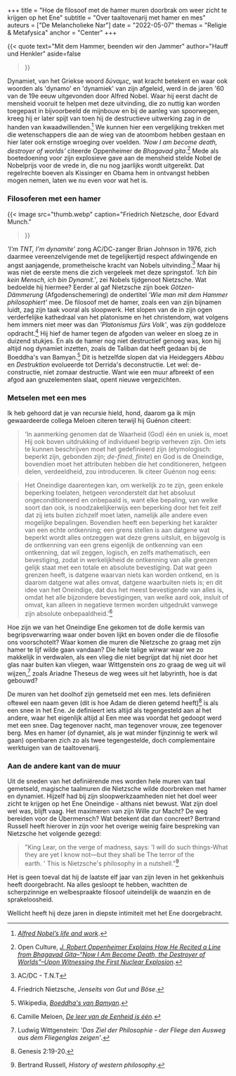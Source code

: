 +++
title    = "Hoe de filosoof met de hamer muren doorbrak om weer zicht te krijgen op het Ene"
subtitle = "Over taaltovenarij met hamer en mes"
auteurs  = ["De Melancholieke Nar"]
date     = "2022-05-07"
themas   = "Religie & Metafysica"
anchor   = "Center"
+++


{{< quote
	text="Mit dem Hammer, beenden wir den Jammer"
	author="Hauff und Henkler"
	aside=false
>}}

Dynamiet, van het Griekse woord _δύναμις_, wat kracht betekent en waar ook woorden als 'dynamo' en 'dynamiek' van zijn afgeleid, werd in de jaren '60 van de 19e eeuw uitgevonden door Alfred Nobel. Waar hij eerst dacht de mensheid vooruit te helpen met deze uitvinding, die zo nuttig kan worden toegepast in bijvoorbeeld de mijnbouw en bij de aanleg van spoorwegen, kreeg hij er later spijt van toen hij de destructieve uitwerking zag in de handen van kwaadwillenden.[^1] We kunnen hier een vergelijking trekken met die wetenschappers die aan de wieg van de atoombom hebben gestaan en hier later ook ernstige wroeging over voelden. _'Now I am become death, destroyer of worlds'_ citeerde Oppenheimer de _Bhagavad gita_.[^2] Mede als boetedoening voor zijn explosieve gave aan de mensheid stelde Nobel de Nobelprijs voor de vrede in, die nu nog jaarlijks wordt uitgereikt. Dat regelrechte boeven als Kissinger en Obama hem in ontvangst hebben mogen nemen, laten we nu even voor wat het is.


### Filosoferen met een hamer

{{< image
	src="thumb.webp"
	caption="Friedrich Nietzsche, door Edvard Munch."
>}}

_'I'm TNT, I'm dynamite'_ zong AC/DC-zanger Brian Johnson in 1976, zich daarmee vereenzelvigende met de tegelijkertijd respect afdwingende en angst aanjagende, prometheische kracht van Nobels uitvinding.[^3] Maar hij was niet de eerste mens die zich vergeleek met deze springstof. _'Ich bin kein Mensch, ich bin Dynamit.'_, zei Nobels tijdgenoot Nietzsche. Wat bedoelde hij hiermee? Eerder al gaf Nietzsche zijn boek _Götzen-Dämmerung_ (Afgodenschemering) de ondertitel _'Wie man mit dem Hammer philosophiert'_ mee. De filosoof met de hamer, zoals een van zijn bijnamen luidt, zag zijn taak vooral als sloopwerk. Het slopen van de in zijn ogen verderfelijke kathedraal van het platonisme en het christendom, wat volgens hem immers niet meer was dan _'Platonismus fürs Volk'_, was zijn goddeloze opdracht.[^4] Hij hief de hamer tegen de afgoden van weleer en sloeg ze in duizend stukjes. En als de hamer nog niet destructief genoeg was, kon hij altijd nog dynamiet inzetten, zoals de Taliban dat heeft gedaan bij de Boeddha's van Bamyan.[^5] Dit is hetzelfde slopen dat via Heideggers _Abbau_ en _Destruktion_ evolueerde tot Derrida's deconstructie. Let wel: de-constructie, niet zomaar destructie. Want wie een muur afbreekt of een afgod aan gruzelementen slaat, opent nieuwe vergezichten.


### Metselen met een mes

Ik heb gehoord dat je van recursie hield, hond, daarom ga ik mijn gewaardeerde collega Meloen citeren terwijl hij Guénon citeert:

>'In aanmerking genomen dat de Waarheid (God) één en uniek is, moet Hij ook boven uitdrukking of individueel begrip verheven zijn. Om iets te kunnen beschrijven moet het gedefinieerd zijn (etymologisch: beperkt zijn, gebonden zijn; _de-fined_, _finite_) en God is de Oneindige, bovendien moet het attributen hebben die het conditioneren, hetgeen delen, verdeeldheid, zou introduceren. Ik citeer Guénon nog eens:

>Het Oneindige daarentegen kan, om werkelijk zo te zijn, geen enkele beperking toelaten, hetgeen veronderstelt dat het absoluut ongeconditioneerd en onbepaald is, want elke bepaling, van welke soort dan ook, is noodzakelijkerwijs een beperking door het feit zelf dat zij iets buiten zichzelf moet laten, namelijk alle andere even mogelijke bepalingen. Bovendien heeft een beperking het karakter van een echte ontkenning; een grens stellen is aan datgene wat beperkt wordt alles ontzeggen wat deze grens uitsluit, en bijgevolg is de ontkenning van een grens eigenlijk de ontkenning van een ontkenning, dat wil zeggen, logisch, en zelfs mathematisch, een bevestiging, zodat in werkelijkheid de ontkenning van alle grenzen gelijk staat met een totale en absolute bevestiging. Dat wat geen grenzen heeft, is datgene waarvan niets kan worden ontkend, en is daarom datgene wat alles omvat, datgene waarbuiten niets is; en dit idee van het Oneindige, dat dus het meest bevestigende van alles is, omdat het alle bijzondere bevestigingen, van welke aard ook, insluit of omvat, kan alleen in negatieve termen worden uitgedrukt vanwege zijn absolute onbepaaldheid.'[^6]

Hoe zijn we van het Oneindige Ene gekomen tot de dolle kermis van begripsverwarring waar onder boven lijkt en boven onder die de filosofie ons voorschotelt? Waar komen die muren die Nietzsche zo graag met zijn hamer te lijf wilde gaan vandaan? Die hele talige wirwar waar we zo makkelijk in verdwalen, als een vlieg die niet begrijpt dat hij niet door het glas naar buiten kan vliegen, waar Wittgenstein ons zo graag de weg uit wil wijzen,[^7] zoals Ariadne Theseus de weg wees uit het labyrinth, hoe is dat gebouwd?

De muren van het doolhof zijn gemetseld met een mes. Iets definiëren oftewel een naam geven (dit is hoe Adam de dieren getemd heeft)[^8] is als een snee in het Ene. Je definieert iets altijd als tegengesteld aan al het andere, waar het eigenlijk altijd al Een mee was voordat het gedoopt werd met een snee. Dag tegenover nacht, man tegenover vrouw, zee tegenover berg. Mes en hamer (of dynamiet, als je wat minder fijnzinnig te werk wil gaan) openbaren zich zo als twee tegengestelde, doch complementaire werktuigen van de taaltovenarij.


### Aan de andere kant van de muur

Uit de sneden van het definiërende mes worden hele muren van taal gemetseld, magische taalmuren die Nietzsche wilde doorbreken met hamer en dynamiet. Hijzelf had bij zijn sloopwerkzaamheden niet het doel weer zicht te krijgen op het Ene Oneindige - althans niet bewust. Wat zijn doel wel was, blijft vaag. Het maximeren van zijn Wille zur Macht? De weg bereiden voor de Übermensch? Wat betekent dat dan concreet? Bertrand Russell heeft hierover in zijn voor het overige weinig faire bespreking van Nietzsche het volgende gezegd:

>"King Lear, on the verge of madness, says: 'I will do such things-What they are yet I know not—but they shall be The terror of the earth. ' This is Nietzsche's philosophy in a nutshell."[^9]

Het is geen toeval dat hij de laatste elf jaar van zijn leven in het gekkenhuis heeft doorgebracht. Na alles gesloopt te hebben, wachtten de scherpzinnige en welbespraakte filosoof uiteindelijk de waanzin en de sprakeloosheid. 

Wellicht heeft hij deze jaren in diepste intimiteit met het Ene doorgebracht.


[^1]: _[Alfred Nobel’s life and work](https://www.nobelprize.org/alfred-nobel/alfred-nobels-life-and-work/)_.
[^2]: Open Culture, _[J. Robert Oppenheimer Explains How He Recited a Line from Bhagavad Gita–“Now I Am Become Death, the Destroyer of Worlds”–Upon Witnessing the First Nuclear Explosion](https://www.openculture.com/2020/09/j-robert-oppenheimer-explains-how-he-recited-a-line-from-bhagavad-gita.html)_.
[^3]: AC/DC - T.N.T
[^4]: Friedrich Nietzsche, _Jenseits von Gut und Böse_.
[^5]: Wikipedia, _[Boeddha's van Bamyan](https://nl.wikipedia.org/wiki/Boeddha's_van_Bamyan)_.
[^6]: Camille Meloen, _[De leer van de Eenheid is één](https://reactionair.nl/artikelen/de-leer-van-de-eenheid-is-een/)_.
[^7]: Ludwig Wittgenstein: _'Das Ziel der Philosophie - der Fliege den Ausweg aus dem Fliegenglas zeigen'_.
[^8]: Genesis 2:19-20.
[^9]: Bertrand Russell, _History of western philosophy_.
